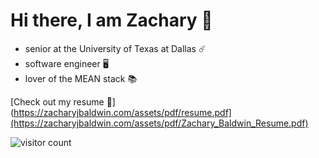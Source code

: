 # Hi there, I am Zachary 👋

* senior at the University of Texas at Dallas ☄️
* software engineer 🖥️
* lover of the MEAN stack 📚

[Check out my resume 📄](https://zacharyjbaldwin.com/assets/pdf/resume.pdf](https://zacharyjbaldwin.com/assets/pdf/Zachary_Baldwin_Resume.pdf)

![visitor count](https://visitor-badge.laobi.icu/badge?page_id=zacharyjbaldwin)
